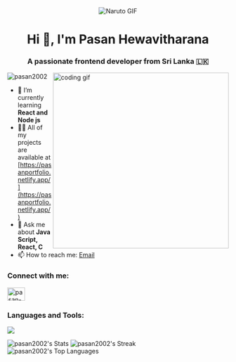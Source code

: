 <div align="center">
  <img src="https://media.giphy.com/media/v1.Y2lkPTc5MGI3NjExeDVzdmo3cXJtdWlldDk0MzE5OW03bWR3bXlnYWpleDBjb2tqejA5ciZlcD12MV9pbnRlcm5hbF9naWZfYnlfaWQmY3Q9Zw/l1J9urAfGd3grKV6E/giphy.gif" alt="Naruto GIF">
</div>

<!-- Introduction -->
<h1 align="center">Hi 👋, I'm Pasan Hewavitharana</h1>
<h3 align="center">A passionate frontend developer from Sri Lanka &#127473;&#127472;</h3>

<!-- Coding Gif -->
<img align="right" width="400" src="https://media4.giphy.com/media/v1.Y2lkPTc5MGI3NjExcG14Y3k5YTk1czB4OTN5YW1xaW45bGtwZGtuOXVsMWluNGR0cjEzbyZlcD12MV9pbnRlcm5hbF9naWZfYnlfaWQmY3Q9Zw/qgQUggAC3Pfv687qPC/giphy.gif" alt="coding gif">

<!-- Profile Views -->
<p align="left"> <img src="https://komarev.com/ghpvc/?username=pasan2002&label=Profile%20views&color=0e75b6&style=flat" alt="pasan2002" /> </p>

<!-- Learning and Projects -->
- 🌱 I’m currently learning **React and Node js**
- 👨‍💻 All of my projects are available at [https://pasanportfolio.netlify.app/](https://pasanportfolio.netlify.app/)
- 💬 Ask me about **Java Script, React, C**
- 📫 How to reach me: [Email](mailto:batm31768@gmail.com)

<!-- Connect with me -->
<h3 align="left">Connect with me:</h3>
<p align="left">
  <a href="https://linkedin.com/in/pasan-hewavitharana" target="blank">
    <img align="center" src="https://raw.githubusercontent.com/rahuldkjain/github-profile-readme-generator/master/src/images/icons/Social/linked-in-alt.svg" alt="pasan-hewavitharana" height="30" width="40" />
  </a>
</p>

<!-- Languages and Tools -->
<h3 align="left">Languages and Tools:</h3>
<p align="left">
  <a href="https://skillicons.dev">
    <img src="https://skillicons.dev/icons?i=py,react,js,c,html,nodejs,mongodb,tailwind,css,github,express" />
  </a>
</p>

<!-- GitHub Stats -->
![pasan2002's Stats](https://github-readme-stats.vercel.app/api?username=pasan2002&theme=monokai&show_icons=true&hide_border=false&count_private=false)
![pasan2002's Streak](https://github-readme-streak-stats.herokuapp.com/?user=pasan2002&theme=monokai&hide_border=false)
![pasan2002's Top Languages](https://github-readme-stats.vercel.app/api/top-langs/?username=pasan2002&theme=monokai&show_icons=true&hide_border=false&layout=compact)

